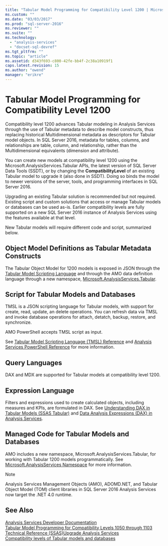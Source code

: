 ```yaml
---
title: "Tabular Model Programming for Compatibility Level 1200 | Microsoft Docs"
ms.custom: ""
ms.date: "03/03/2017"
ms.prod: "sql-server-2016"
ms.reviewer: ""
ms.suite: ""
ms.technology: 
  - "analysis-services"
  - "docset-sql-devref"
ms.tgt_pltfrm: ""
ms.topic: "article"
ms.assetid: d343f693-c800-42fe-bb4f-2c38a10919f1
caps.latest.revision: 15
ms.author: "owend"
manager: "erikre"
---
```

# Tabular Model Programming for Compatibility Level 1200
Compatibility level 1200 advances Tabular modeling in Analysis Services through the use of Tabular metadata to describe model constructs, thus replacing historical Multidimensional metadata as descriptors for Tabular model objects. In SQL Server 2016, metadata for tables, columns, and relationships are table, column, and relationship, rather than the Multidimensional equivalents (dimension and attribute).  
  
You can create new models at compatibility level 1200 using the Microsoft.AnalysisServices.Tabular APIs, the latest version of SQL Server Data Tools (SSDT), or by changing the **CompatibilityLevel** of an existing Tabular model to upgrade it (also done in SSDT). Doing so binds the model to newer versions of the server, tools, and programming interfaces in SQL Server 2016.   
  
Upgrading an existing Tabular solution is recommended but not required. Existing script and custom solutions that access or manage Tabular models or databases can be used as-is. Earlier compatibility levels are fully supported on a new SQL Server 2016 instance of Analysis Services using the features available at that level.  
  
 New Tabular models will require different code and script, summarized below.  
  
## Object Model Definitions as Tabular Metadata Constructs  
 The Tabular Object Model for 1200 models is exposed in JSON through the [Tabular Model Scripting Language](../../analysis-services/tabular-model-scripting-language-tmsl-reference.md) and through the AMO data definition language through a new namespace, [Microsoft.AnalysisServices.Tabular](Microsoft.AnalysisServices.Tabular.xml).  
  
## Script for Tabular Models and Databases  
 TMSL is a JSON scripting language for Tabular models, with support for create, read, update, an delete operations. You can refresh data via TMSL and invoke database operations for attach, detatch, backup, restore, and synchronize.  
  
 AMO PowerShell accepts TMSL script as input.  
  
 See [Tabular Model Scripting Language &#40;TMSL&#41; Reference](../../analysis-services/tabular-model-scripting-language-tmsl-reference.md) and [Analysis Services PowerShell Reference](../../analysis-services/powershell/analysis-services-powershell-reference.md) for more information.  
  
## Query Languages  
 DAX and MDX are supported for Tabular models at compatibility level 1200.  
  
## Expression Language  
 Filters and expressions used to create calculated objects, including measures and KPIs, are formulated in DAX. See [Understanding DAX in Tabular Models &#40;SSAS Tabular&#41;](../../analysis-services/tabular-models/understanding-dax-in-tabular-models-ssas-tabular.md) and [Data Analysis Expressions &#40;DAX&#41; in Analysis Services](../../a9retired/data-analysis-expressions-dax-in-analysis-services.md).  
  
## Managed Code for Tabular Models and Databases  
 AMO includes a new namespace, Microsoft.AnalysisServices.Tabular, for working with Tabular 1200 models programmatically. See [Microsoft.AnalysisServices Namespace](https://msdn.microsoft.com/library/ms146720\(SQL.130\).aspx) for more information.  
  
> [!NOTE]  
>  Analysis Services Management Objects (AMO), ADOMD.NET, and Tabular Object Model (TOM) client libraries in SQL Server 2016 Analysis Services now target the .NET 4.0 runtime.   
  
## See Also  
 [Analysis Services Developer Documentation](../../analysis-services/analysis-services-developer-documentation.md)   
 [Tabular Model Programming for Compatibility Levels 1050 through 1103](../../analysis-services/tabular-model-programming-compatibility-levels-1050-1103/tabular-model-programming-for-compatibility-levels-1050-through-1103.md)   
 [Technical Reference &#40;SSAS&#41;](../../analysis-services/powershell/technical-reference-ssas.md)[Upgrade Analysis Services](../../database-engine/install/windows/upgrade-analysis-services.md)  
 [Compatibility levels of Tabular models and databases](../../analysis-services/tabular-model-programming-compatibility-levels-1050-1103/tabular-model-programming-for-compatibility-levels-1050-through-1103.md)  
  
  